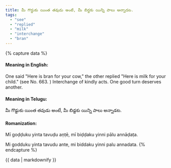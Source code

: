 ```yaml
---
title: మీ గొడ్డుకు యింత తవుడు అంటే, మీ బిడ్డకు యిన్ని పాలు అన్నాడట.
tags:
  - "see"
  - "replied"
  - "milk"
  - "interchange"
  - "bran"
---
```


{% capture data %}
#### Meaning in English:
One said "Here is bran for your cow," the other replied "Here is milk for your child."
(see No. 663. )
Interchange of kindly acts.
One good turn deserves another.

#### Meaning in Telugu:
మీ గొడ్డుకు యింత తవుడు అంటే, మీ బిడ్డకు యిన్ని పాలు అన్నాడట.

#### Romanization:
Mī goḍḍuku yinta tavuḍu aṇṭē, mī biḍḍaku yinni pālu annāḍaṭa.

Mi godduku yinta tavudu ante, mi biddaku yinni palu annadata.
{% endcapture %}

{{ data | markdownify }}

